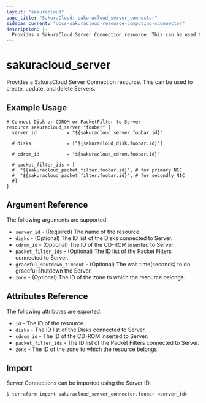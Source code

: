 ```yaml
---
layout: "sakuracloud"
page_title: "SakuraCloud: sakuracloud_server_connector"
sidebar_current: "docs-sakuracloud-resource-computing-sconnector"
description: |-
  Provides a SakuraCloud Server Connection resource. This can be used to create, update, and delete Servers.
---
```


# sakuracloud\_server

Provides a SakuraCloud Server Connection resource. This can be used to create, update, and delete Servers.

## Example Usage

```hcl
# Connect Disk or CDROM or PacketFilter to Server
resource sakuracloud_server "foobar" {
  server_id           = "${sakuracloud_server.foobar.id}"
  
  # disks             = ["${sakuracloud_disk.foobar.id}"]
  
  # cdrom_id          = "${sakuracloud_cdrom.foobar.id}"
  
  # packet_filter_ids = [
  #  "${sakuracloud_packet_filter.foobar.id}", # for primary NIC
  #  "${sakuracloud_packet_filter.foobar.id}", # for secondly NIC
  #]
}
```

## Argument Reference

The following arguments are supported:

* `server_id` - (Required) The name of the resource.
* `disks` - (Optional) The ID list of the Disks connected to Server.
* `cdrom_id` - (Optional) The ID of the CD-ROM inserted to Server.
* `packet_filter_ids` - (Optional) The ID list of the Packet Filters connected to Server.
* `graceful_shutdown_timeout` - (Optional) The wait time(seconds) to do graceful shutdown the Server.
* `zone` - (Optional) The ID of the zone to which the resource belongs.

## Attributes Reference

The following attributes are exported:

* `id` - The ID of the resource.
* `disks` - The ID list of the Disks connected to Server.
* `cdrom_id` - The ID of the CD-ROM inserted to Server.
* `packet_filter_ids` - The ID list of the Packet Filters connected to Server.
* `zone` - The ID of the zone to which the resource belongs.

## Import

Server Connections can be imported using the Server ID.

```
$ terraform import sakuracloud_server_connector.foobar <server_id>
```
